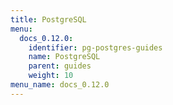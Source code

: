 ```yaml
---
title: PostgreSQL
menu:
  docs_0.12.0:
    identifier: pg-postgres-guides
    name: PostgreSQL
    parent: guides
    weight: 10
menu_name: docs_0.12.0
---
```


